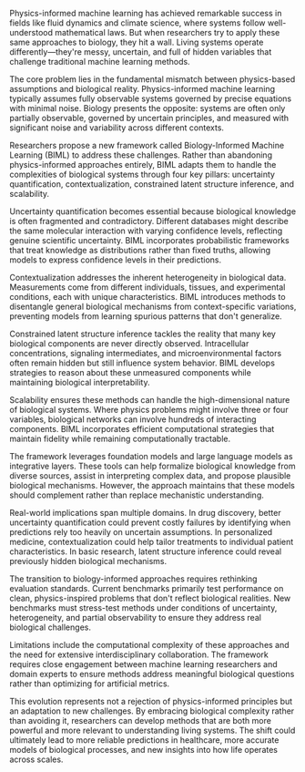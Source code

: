 Physics-informed machine learning has achieved remarkable success in fields like fluid dynamics and climate science, where systems follow well-understood mathematical laws. But when researchers try to apply these same approaches to biology, they hit a wall. Living systems operate differently—they're messy, uncertain, and full of hidden variables that challenge traditional machine learning methods.

The core problem lies in the fundamental mismatch between physics-based assumptions and biological reality. Physics-informed machine learning typically assumes fully observable systems governed by precise equations with minimal noise. Biology presents the opposite: systems are often only partially observable, governed by uncertain principles, and measured with significant noise and variability across different contexts.

Researchers propose a new framework called Biology-Informed Machine Learning (BIML) to address these challenges. Rather than abandoning physics-informed approaches entirely, BIML adapts them to handle the complexities of biological systems through four key pillars: uncertainty quantification, contextualization, constrained latent structure inference, and scalability.

Uncertainty quantification becomes essential because biological knowledge is often fragmented and contradictory. Different databases might describe the same molecular interaction with varying confidence levels, reflecting genuine scientific uncertainty. BIML incorporates probabilistic frameworks that treat knowledge as distributions rather than fixed truths, allowing models to express confidence levels in their predictions.

Contextualization addresses the inherent heterogeneity in biological data. Measurements come from different individuals, tissues, and experimental conditions, each with unique characteristics. BIML introduces methods to disentangle general biological mechanisms from context-specific variations, preventing models from learning spurious patterns that don't generalize.

Constrained latent structure inference tackles the reality that many key biological components are never directly observed. Intracellular concentrations, signaling intermediates, and microenvironmental factors often remain hidden but still influence system behavior. BIML develops strategies to reason about these unmeasured components while maintaining biological interpretability.

Scalability ensures these methods can handle the high-dimensional nature of biological systems. Where physics problems might involve three or four variables, biological networks can involve hundreds of interacting components. BIML incorporates efficient computational strategies that maintain fidelity while remaining computationally tractable.

The framework leverages foundation models and large language models as integrative layers. These tools can help formalize biological knowledge from diverse sources, assist in interpreting complex data, and propose plausible biological mechanisms. However, the approach maintains that these models should complement rather than replace mechanistic understanding.

Real-world implications span multiple domains. In drug discovery, better uncertainty quantification could prevent costly failures by identifying when predictions rely too heavily on uncertain assumptions. In personalized medicine, contextualization could help tailor treatments to individual patient characteristics. In basic research, latent structure inference could reveal previously hidden biological mechanisms.

The transition to biology-informed approaches requires rethinking evaluation standards. Current benchmarks primarily test performance on clean, physics-inspired problems that don't reflect biological realities. New benchmarks must stress-test methods under conditions of uncertainty, heterogeneity, and partial observability to ensure they address real biological challenges.

Limitations include the computational complexity of these approaches and the need for extensive interdisciplinary collaboration. The framework requires close engagement between machine learning researchers and domain experts to ensure methods address meaningful biological questions rather than optimizing for artificial metrics.

This evolution represents not a rejection of physics-informed principles but an adaptation to new challenges. By embracing biological complexity rather than avoiding it, researchers can develop methods that are both more powerful and more relevant to understanding living systems. The shift could ultimately lead to more reliable predictions in healthcare, more accurate models of biological processes, and new insights into how life operates across scales.